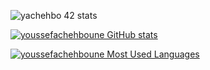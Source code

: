 ![yachehbo 42 stats](https://badge42.herokuapp.com/api/stats/yachehbo?darkmode=true&cursus=42cursus)

[![youssefachehboune GitHub stats](https://github-readme-stats.vercel.app/api?username=youssefachehboune&show_icons=true&theme=radical)](https://github.com/youssefachehboune)


[![youssefachehboune Most Used Languages](https://github-readme-stats.vercel.app/api/top-langs/?username=youssefachehboune&show_icons=true&theme=radical)](https://github.com/youssefachehboune)

